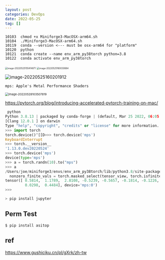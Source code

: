 ```yaml
---
layout: post
categories: DevOps
date: 2022-05-25
tag: [] 
---
```






```shell
10103  chmod +x Miniforge3-MacOSX-arm64.sh
10104  ./Miniforge3-MacOSX-arm64.sh
10119  conda --version <--- must be osx-arm64 for "platform"
10120  python
10121  conda create --name env_arm_py38torch python=3.8
10122  conda activate env_arm_py38torch
```

<img src="https://tva1.sinaimg.cn/large/e6c9d24egy1h38arfxr23j21x20scn05.jpg" alt="image-20220525155414871" style="zoom:50%;" />







<img src="https://tva1.sinaimg.cn/large/e6c9d24egy1h38arizezpj21em0u00x5.jpg" alt="image-20220525160030684" style="zoom:50%;" />





![image-20220525160201912](https://tva1.sinaimg.cn/large/e6c9d24egy1h2kplalpvpj21ba0fwq56.jpg)

`mps: Apple's Metal Performance Shaders`





<img src="https://tva1.sinaimg.cn/large/e6c9d24egy1h38arm7ywnj218w0qc0vi.jpg" alt="image-20220528103507819" style="zoom:67%;" />

https://pytorch.org/blog/introducing-accelerated-pytorch-training-on-mac/



```python
 python
Python 3.8.13 | packaged by conda-forge | (default, Mar 25 2022, 06:05:16)
[Clang 12.0.1 ] on darwin
Type "help", "copyright", "credits" or "license" for more information.
>>> import torch
torch.device()^[[D>>> torch.device('mps')
KeyboardInterrupt
>>> torch.__version__
'1.13.0.dev20220524'
>>> torch.device('mps')
device(type='mps')
>>> a = torch.randn(10).to("mps")
>>> a
/Users/joe/miniforge3/envs/env_arm_py38torch/lib/python3.8/site-packages/torch/_tensor_str.py:103: UserWarning: The operator 'aten::bitwise_and.Tensor_out' is not currently supported on the MPS backend and will fall back to run on the CPU. This may have performance implications. (Triggered internally at  /Users/runner/work/pytorch/pytorch/pytorch/aten/src/ATen/mps/MPSFallback.mm:11.)
  nonzero_finite_vals = torch.masked_select(tensor_view, torch.isfinite(tensor_view) & tensor_view.ne(0))
tensor([ 0.5814,  1.1789,  2.8108, -0.5239, -0.5657, -0.1814, -0.1226,  0.1378,
         0.0298,  0.4484], device='mps:0')
>>>
```





```python
> pip install jupyter
```



## Perm Test

```shell
$ pip install asitop
```









## ref

https://www.gushiciku.cn/pl/gXrk/zh-tw